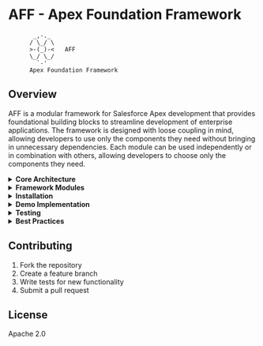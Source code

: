 # AFF - Apex Foundation Framework

```
       _,-._
      / \_/ \
      >-(_)-<   AFF
      \_/ \_/
        `-'
      Apex Foundation Framework
```

## Overview

AFF is a modular framework for Salesforce Apex development that provides foundational building blocks to streamline development of enterprise applications. The framework is designed with loose coupling in mind, allowing developers to use only the components they need without bringing in unnecessary dependencies. Each module can be used independently or in combination with others, allowing developers to choose only the components they need.

<details>
    <summary><b>Core Architecture</b></summary>

## Core Architecture

### Executors

Executors are the fundamental building blocks of the framework. They represent context-independent units of business logic that can be invoked from:

* Triggers
* Web Services
* Batch Jobs
* Scheduled Jobs
* Queueable Jobs
* Controllers
* Any Apex context

#### Example of a reusable executor:

```apex
public inherited sharing class AccountProcessor implements AFFBase.Executor {
    private List<Account> accounts;
    private AFFDml.ChangeUnit changeUnit;
    
    public AccountProcessor(List<Account> accounts, AFFDml.ChangeUnit changeUnit) {
        this.accounts = accounts;
        this.changeUnit = changeUnit;
    }
    
    public void execute() {
        // Business logic
        processAccounts();
    }
}
```

#### Usage across different contexts:

```apex
// In trigger
public with sharing class AccountTriggerHandler {
    public void execute() {
        new AccountProcessor(
            Trigger.new, 
            new AFFDml.DefaultChangeUnitImpl(AFFDml.AccessMode.USER_MODE)
        ).execute();
    }
}

// In batch
public without sharing class AccountBatch implements Database.Batchable<SObject> {
    public void execute(Database.BatchableContext bc, List<Account> scope) {
        new AccountProcessor(
            scope,
            new AFFDml.DefaultChangeUnitImpl(AFFDml.AccessMode.SYSTEM_MODE)
        ).execute();
    }
}

// In API
@RestResource(urlMapping='/accounts/*')
global with sharing class AccountAPI {
    @HttpPost
    global static void processAccounts(List<Account> accounts) {
        new AccountProcessor(
            accounts,
            new AFFDml.DefaultChangeUnitImpl(AFFDml.AccessMode.USER_MODE)
        ).execute();
    }
}
```

### Execution Patterns

The framework supports two primary execution patterns:

#### 1. One Loop Per Executor

```apex
public class MyExecutor implements AFFBase.Executor {
    private List<SObject> records;
    
    public void execute() {
        for(SObject record : records) {
            // Process single record
        }
    }
}
```

**Advantages**

* Clear separation of concerns
* Easy to maintain and test
* Each executor owns it's loop
* Better error isolation

**Disadvantages**

* Multiple passes through the data
* More CPU time consumption
* May hit governor limits with large data sets

#### One Loop - Many Executors

```apex
public inherited sharing class MyExecutor 
    implements AFFBase.Executor, AFFBase.DataSetter 
{
    private SObject record;
    
    public AFFBase.DataSetter setData(Object data) {
        this.record = (SObject)data;
        return this;
    }
    
    public void execute() {
        // Process single record
    }
}

// Usage
for(SObject record : records) {
    ((AFFBase.Executor)executor1.setData(record)).execute();
    ((AFFBase.Executor)executor2.setData(record)).execute();
}
```

**Advantages:**
* Single pass through the data
* More CPU efficient
* Better for large data volumes
* Lower memory usage

**Disadvantages:**
* More complex execution flow
* Harder to debug
* Tighter coupling between executors

### When to Use Which Pattern

1. Use One Loop Per Executor when:
   - Operations are independent
   - Memory is not a concern
   - Simple maintenance is priority
   - Debugging needs are high

2. Use One Loop - Many Executors when:
   - Operations are interdependent
   - Processing large data volumes
   - CPU time is critical
   - Operations need to share context

</details>

<details>
    <summary><b>Framework Modules</b></summary>

## Framework Modules

<details>
    <summary><b>Base Module</b></summary>

### Base Module
**Required Classes**: `AFFBase`

The base module provides core interfaces and classes used throughout the framework.

```mermaid
---
title: Base Module Class Diagram
---
classDiagram
    namespace AFFBase {
        class Entity {
            <<interface>>
            +String name()
            +Boolean equals(Object)
            +Integer hashCode()
        }

        class Category {
            <<interface>>
        }

        class Executor {
            <<interface>>
            +void execute()
        }

        class ExecutionManager {
            <<interface>>
            +ExecutionManager addExecutor(Executor)
            +ExecutionManager addExecutor(Category, Executor)
            +void execute()
        }

        class AbsExecutionManager {
            <<abstract>>
            #Map~Category,List~Executor~~ executors
            #List~Category~ categoriesInOrder
        }

        class SimpleCategoryImpl {

        }
    }

    AbsExecutionManager ..|> ExecutionManager
    Category --|> Entity
    SimpleCategoryImpl --|> Category
```

Key Components:
- Entity: Interface for named entities
- Executor: Interface for executable units of work
- ExecutionManager: Interface for managing categorized executors
- Category: Interface for categorizing executors

    </details>

<details>
    <summary><b>Trigger Module</b></summary>

### Trigger Module
**Required Classes**: `AFFBase`, `AFFTrigger`

The trigger module provides structured trigger handling with comprehensive support for different trigger contexts.

```mermaid
---
title: Trigger Module Class Diagram
---
classDiagram
    namespace AFFBase {
        class AbsExecutionManager {
            <<abstract>>
        }
    }
    namespace AFFTrigger {
        class TriggerExecutionManager {
            +ExecutionManager addExecutor(Category, Executor)
            +void execute()
            -TriggerCategory getTriggerCategory()
        }

        class TriggerCategory {
            +String name()
        }
    }
    TriggerExecutionManager --|> AbsExecutionManager
```

#### Example Implementation:

```apex
trigger AccountTrigger on Account (before insert, after insert) {
    new AccountTriggerHandler(
        Trigger.new, Trigger.old,
        Trigger.newMap, Trigger.oldMap
    ).execute();
}

public class AccountTriggerHandler implements AFFBase.Executor {
    public void execute() {
        new AFFTrigger.TriggerExecutionManager()
            .addExecutor(AFFTrigger.BEFORE_INS_TRG, new Validator())
            .addExecutor(AFFTrigger.BEFORE_INS_TRG, new Defaulter())
            .addExecutor(AFFTrigger.AFTER_INS_TRG, new NotificationSender())
            .execute();
    }
}
```

#### Example: Combined Pattern Usage

```apex
public class AccountTriggerHandler implements AFFBase.Executor {
    // ...
    public void execute() {
        // One Loop - Many Executors for field updates
        new AccountFieldUpdaters(Trigger.new).execute();
        
        // One Loop Per Executor for independent operations
        new OpportunityCreator(Trigger.new).execute();
        new TaskCreator(Trigger.new).execute();
    }
}

// Field updaters using one loop - many executors
public class AccountFieldUpdaters implements AFFBase.Executor {
    private List<SObject> accounts;
    private List<AFFBase.Executor> fieldUpdaters;
    
    //...

    public void execute() {
        for(Account acc : accounts) {
            for(AFFBase.Executor updater : fieldUpdaters) {
                ((AFFBase.DataSetter)updater).setData(acc);
                updater.execute();
            }
        }
    }
}
```

#### Trigger Context Data

The framework intentionally uses shallow copies of trigger context data:

```apex
new MyTriggerHandler(
    Trigger.new,    // Shallow copy
    Trigger.old,    // Shallow copy
    Trigger.newMap, // Shallow copy
    Trigger.oldMap  // Shallow copy
).execute();
```

**Why Not Immutable?**
1. Performance Considerations
   - Deep cloning large datasets would consume heap space
   - Additional CPU time for cloning operations
   - Memory constraints with governor limits

2. Intended Behavior
   - Trigger handlers often need to modify records
   - Changes need to propagate to the database
   - Pattern follows Salesforce's native trigger behavior

3. Best Practices
   - Handle data modifications in appropriate trigger contexts (before triggers for record modifications)
   - Use clear execution order to prevent unexpected modifications
   - Document when and where modifications occur

#### Best Practices

1. Data Modification
   - Modify records only in before triggers
   - Use after triggers for related object operations
   - Document any record modifications

2. Execution Pattern Selection
   - Use "One Loop Per Executor" for simpler, independent operations
   - Use "One Loop - Many Executors" for complex, interdependent operations
   - Consider data volume when choosing patterns

3. Error Handling
   - Implement proper error handling in each executor
   - Use feature toggles for graceful degradation
   - Consider transaction scope in error scenarios

4. Performance
   - Monitor CPU time and heap size
   - Batch operations where possible
   - Use appropriate execution pattern for data volume

5. Testing
   - Test each executor independently
   - Test execution order scenarios
   - Verify error handling
   - Test with various data volumes

</details>

<details>
    <summary><b>Iterator Module</b></summary>

### Iterator Module and Functional Programming
**Required Classes**: `AFFIter`, `AFFCommons`

The Iterator module provides functional programming patterns for Apex, inspired by JavaScript's array methods. All functional operations (`transform`, `filter`, `forEach`, etc.) are immutable by design, ensuring data consistency and preventing side effects.

```mermaid
---
title: Iterator Module Class Diagram
---
classDiagram
    namespace AFFIter {
        class FilterCallback {
            <<interface>>
            +Boolean execute(Object, Integer, List~Object~)
        }
        class MapCallback {
            <<interface>>
            +Object execute(Object, Integer, List~Object~)
        }
        class ForEachCallback {
            <<interface>>
            +void execute(Object, Integer, List~Object~)
        }
        class ReduceCallback {
            <<interface>>
            +Object execute(Object, Object, Integer, List~Object~)
        }
        class Iterator {
            <<interface>>
            +Boolean hasNext()
            +Object next()
            +Integer getCurrIndex()
            +List~Object~ getCollection()
            +Iterator reset()
            +Iterator filter(FilterCallback)
            +Iterator forEach(ForEachCallback)
            +Iterator transform(MapCallback)
            +Boolean every(FilterCallback)
            +Object reduce(ReduceCallback)
            +Object reduce(Object, ReduceCallback)
            +Boolean some(FilterCallback)
        }

        class ListIterator {
            #List~Object~ lst
            #Integer currIndex
            +ListIterator(List~Object~)
            +Boolean hasNext()
            +Object next()
            +Integer getCurrIndex()
            +List~Object~ getCollection()
            +Iterator reset()
        }

        class SetIterator {
            +SetIterator(Set~Object~)
        }

        class MapIterator {
            -ListIterator listIter
            +MapIterator(Map~Object,Object~)
            +Boolean hasNext()
            +Object next()
        }

        class MapEntry {
            +Object key
            +Object value
            +MapEntry(Object, Object)
            +Object clone(Boolean)
            +Boolean equals(Object)
        }

    }    

    ListIterator ..|> Iterator
    SetIterator --|> ListIterator
    MapIterator ..|> Iterator
    MapIterator o-- ListIterator
    MapIterator *-- MapEntry
    Iterator ..> FilterCallback : uses
    Iterator ..> MapCallback : uses
    Iterator ..> ForEachCallback : uses
    Iterator ..> ReduceCallback : uses
```

#### Example Usage:

```apex
// Using filter and transform
AFFIter.Iterator it = new AFFIter.ListIterator(accounts);
List<Task> tasks = (List<Task>)it
    .filter(new HighValueAccountFilter())
    .transform(new AccountToTaskTransformer())
    .getCollection();

// Using forEach with immutable operations
it.forEach(new AccountProcessor())
  .forEach(new NotificationSender());
```

#### Callbacks:
```apex
// Filter callback example
public class HighValueAccountFilter implements AFFIter.FilterCallback {
    public Boolean execute(Object item, Integer i, List<Object> arr) {
        Account acc = (Account)item;
        return acc.AnnualRevenue > 1000000;
    }
}

// Transform callback example
public class AccountToTaskTransformer implements AFFIter.MapCallback {
    public Object execute(Object item, Integer i, List<Object> arr) {
        Account acc = (Account)item;
        return new Task(
            WhatId = acc.Id,
            Subject = 'Follow up',
            ActivityDate = Date.today().addDays(7)
        );
    }
}
```

#### Immutability Guarantee

All operations create new collections:

```apex
List<Account> accounts = [SELECT Id, Name FROM Account];
AFFIter.Iterator it = new AFFIter.ListIterator(accounts);

// Each operation creates new collection
Iterator filtered = it.filter(new IsActive());     // New collection
Iterator transformed = filtered.transform(new AccountWrapper()); // New collection
Iterator processed = transformed.forEach(new AccountProcessor()); // New collection

// Original iterator remains unchanged
System.assert(it.getCollection() != filtered.getCollection());
```
#### Best Practices

1. Leverage Immutability
   - Rely on the guaranteed immutability for safe parallel processing
   - Use the same iterator for multiple processing paths
   - Don't worry about operations affecting source data

2. Performance Considerations
   - Be aware that each operation creates new collections
   - Consider the trade-off between immutability and memory usage
   - Use batch processing for very large datasets

3. Chain Design
   - Create clear, intention-revealing chains
   - Split complex operations into meaningful steps
   - Take advantage of the ability to reuse iterators

4. Testing
   - Verify immutability in tests
   - Test multiple processing paths
   - Ensure source data remains unchanged

#### Notes on Deep Cloning

The Iterator module uses `AFFCommons.deepClone()` for copying objects, which handles:
- SObjects using `clone(true, true, true, true)`
- Custom objects implementing `AFFCommons.Cloneable`
- Collections and primitive types

```apex
// Example of a custom object working with Iterator
public class MyCustomObject implements AFFCommons.Cloneable {
    public String name;
    public Decimal value;
    
    public Object clone(Boolean deepClone) {
        MyCustomObject cloned = new MyCustomObject();
        cloned.name = this.name;
        cloned.value = this.value;
        return cloned;
    }
}

// Will be properly cloned in Iterator operations
List<MyCustomObject> objects = new List<MyCustomObject>();
AFFIter.Iterator it = new AFFIter.ListIterator(objects);
```
</details>

<details>
    <summary><b>Feature Control Module</b></summary>

### Feature Control Module
**Required Classes**: `AFFFeatureCtrl`, `AFFBase`

The Feature Control Module provides a flexible system for managing feature toggles in your Salesforce application. It allows you to enable/disable functionality dynamically based on various conditions, without deploying new code.

```mermaid
---
title: Feature Control Module
---
classDiagram
    namespace AFFFeatureCtrl {
        class Feature {
            <<interface>>
            +String description()
            +Boolean isEnabled()
            +void setEnabled(Boolean)
        }
        class FeatureConfig {
            <<interface`>>
            +List~Feature~ getFeatures()
            +Feature getFeatureByName(String)
            +void setFeature(Feature)
        }
        class FeatureConfigMgr {
            +Boolean isEnabled(Category)
            +FeatureConfigMgr enableFeature(Category, Boolean)
        }
        class FeatureEnabler {
            <<interface>>
            +Boolean isEnabled()
        }
    }
    
    FeatureConfigMgr o--> FeatureConfig
    FeatureConfigMgr o--> FeatureEnabler
    FeatureConfig --> Feature
```

#### Example Implementation:

```apex
// Feature definition
public static final AFFBase.Category FEATURE_ACC_RATING =
    new AFFBase.SimpleCategoryImpl('FEATURE_ACC_RATING');

// Feature configuration
AFFFeatureCtrl.FeatureConfig featureConfig = new AFFFeatureCtrl.FeatureConfigImpl();
featureConfig.setFeatures(new List<AFFFeatureCtrl.Feature>{
    new AFFFeatureCtrl.FeatureImpl(
        new AFF_Features_Control_Config__mdt(
            DeveloperName = 'FEATURE_ACC_RATING',
            IsEnabled__c = true
        )
    )
});

// Feature enabler for business hours
public class BusinessHoursFeatureEnabler implements AFFFeatureCtrl.FeatureEnabler {
    private BusinessHours bh;
    public Boolean isEnabled() {
        if ( bh == null ) {
            bh = [SELECT Id FROM BusinessHours WHERE IsDefault = true LIMIT 1];
        }
        return BusinessHours.isWithin(bh.Id, Datetime.now());
    }
}

// Usage
AFFFeatureCtrl.FeatureConfigMgr featureManager = (
        new AFFFeatureCtrl.FeatureConfigMgr(
            featureConfig,
            new List<AFFFeatureCtrl.FeatureEnabler>{
                new BusinessHoursFeatureEnabler()
            }
        )
    ).execute(); // Execute feature-specific code if enabled

```

#### Performance Considerations

1. Caching Feature States
```apex
public class CachedFeatureManager {
    private static Map featureStateCache;
    
    public static Boolean isEnabled(AFFBase.Category feature) {
        if (featureStateCache == null) {
            featureStateCache = new Map();
        }
        
        String featureName = feature.name();
        if (!featureStateCache.containsKey(featureName)) {
            featureStateCache.put(
                featureName, 
                featureManager.isEnabled(feature)
            );
        }
        
        return featureStateCache.get(featureName);
    }
}
```

2. Bulk Processing
```apex
public class BulkFeatureChecker {
    public Map checkFeatures(Set featureNames) {
        Map results = new Map();
        // Bulk query feature configurations
        for(AFF_Features_Control_Config__mdt config : 
            [SELECT DeveloperName, IsEnabled__c 
             FROM AFF_Features_Control_Config__mdt 
             WHERE DeveloperName IN :featureNames]) {
            results.put(config.DeveloperName, config.IsEnabled__c);
        }
        return results;
    }
}
```

</details>

<details>
    <summary><b>Security Module</b></summary>

### Security Module
**Required Classes**: `AFFSecurity`

The Security Module provides an efficient way to check Field-Level Security (FLS) and object CRUD permissions. It uses lazy loading and caching of field descriptions to optimize performance when checking multiple fields.

```mermaid
---
title: Security Module Class Diagram
---
classDiagram
    namespace AFFSecurity {

        class FLSCrudChecker {
            <<interface>>
            +Boolean isAccessible()
            +Boolean isCreateable()
            +Boolean isUpdateable()
        }

        class SObjCrudChecker {
            <<interface>>
            +Boolean isDeletable()
        }

        class FieldChecker {
            -List~DescribeFieldResult~ fieldsToCheck
            -Boolean pIsAccessible
            -Boolean pIsUpdatable
            -Boolean pIsCreatable
            +Boolean isAccessible()
            +Boolean isCreateable()
            +Boolean isUpdateable()
        }

        class SObjectChecker {
            -SObjectType objType
            -DescribeSObjectResult objDescr
            +Boolean isAccessible()
            +Boolean isCreateable()
            +Boolean isUpdateable()
            +Boolean isDeletable()
        }
    }

    SObjCrudChecker --|> FLSCrudChecker
    FieldChecker ..|> FLSCrudChecker
    SObjectChecker ..|> SObjCrudChecker
```

#### Example Usage:

```apex
// Field-level security checking
AFFSecurity.FieldChecker fieldChecker = new AFFSecurity.FieldChecker(
    Account.SObjectType,
    new List<String>{'Name', 'Industry', 'AnnualRevenue'}
);

if (fieldChecker.isAccessible() && fieldChecker.isUpdateable()) {
    // Process fields
}

// Object-level security checking
AFFSecurity.SObjectChecker objectChecker = 
    new AFFSecurity.SObjectChecker(Account.SObjectType);

if (objectChecker.isCreateable()) {
    // Create records
}
```

#### Best Practices

1. Cache Checkers When Possible
```apex
public class SecurityService {
    private static Map<String, AFFSecurity.FieldChecker> checkersByObject = 
        new Map<String, AFFSecurity.FieldChecker>();
    
    public static AFFSecurity.FieldChecker getChecker(
        SObjectType objType, 
        List<String> fields
    ) {
        String key = objType + String.join(fields, ',');
        if (!checkersByObject.containsKey(key)) {
            checkersByObject.put(
                key, 
                new AFFSecurity.FieldChecker(objType, fields)
            );
        }
        return checkersByObject.get(key);
    }
}
```
Reuse checker instances for common field combinations.

2. Group Related Fields
```apex
public class AccountSecurityProfile {
    private static final List<String> BASIC_FIELDS = 
        new List<String>{'Name', 'Phone'};
    private static final List<String> FINANCIAL_FIELDS = 
        new List<String>{'AnnualRevenue', 'AccountNumber'};
        
    private static AFFSecurity.FieldChecker basicChecker;
    private static AFFSecurity.FieldChecker financialChecker;
    
    public static Boolean canAccessBasicInfo() {
        if (basicChecker == null) {
            basicChecker = new AFFSecurity.FieldChecker(
                Account.SObjectType, 
                BASIC_FIELDS
            );
        }
        return basicChecker.isAccessible();
    }
}
```
Organize field checks by functional area.

3. Error Handling
```apex
public class SecureOperation {
    private AFFSecurity.FieldChecker checker;
    
    public void execute() {
        try {
            validateAccess();
            // Perform operation
        } catch (SecurityException e) {
            handleSecurityError(e);
        }
    }
    
    private void validateAccess() {
        if (!checker.isAccessible()) {
            throw new SecurityException(
                'Insufficient access to fields: ' + 
                String.join(fields, ',')
            );
        }
    }
}
```
Provide clear security error messages.

#### Performance Tips

1. Minimize Describe Calls
```apex
// DO THIS - one checker for multiple operations
AFFSecurity.FieldChecker checker = new AFFSecurity.FieldChecker(
    Account.SObjectType,
    new List<String>{'Name', 'Industry'}
);
checker.isAccessible();
checker.isUpdateable();

// NOT THIS - multiple checkers
new AFFSecurity.FieldChecker(Account.SObjectType, fields).isAccessible();
new AFFSecurity.FieldChecker(Account.SObjectType, fields).isUpdateable();
```

2. Use Appropriate Cache Scope
```apex
public class SecurityCache {
    // Transaction cache for standard operations
    private static Map<String, AFFSecurity.FieldChecker> transactionCache = 
        new Map<String, AFFSecurity.FieldChecker>();
        
    // Cache key generator
    private static String generateKey(SObjectType objType, List<String> fields) {
        return objType + String.valueOf(fields.hashCode());
    }
}
```

3. Batch Operation Optimization
```apex
public class BatchSecurityCheck {
    private AFFSecurity.FieldChecker checker;
    
    public void processRecords(List<SObject> records) {
        // Check once for the batch
        if (!checker.isAccessible()) {
            throw new SecurityException('Insufficient access');
        }
        // Process records
    }
}
```

The Security Module's lazy loading and caching mechanisms make it particularly efficient for:
- High-volume operations
- Repeated security checks
- Complex permission validations
- Batch processing

By caching field descriptions and permission results, it minimizes the overhead of security checks while maintaining proper security enforcement.

</details>

<details>
    <summary><b>DML Module</b></summary>

### DML Module
**Required Classes**: `AFFDml`, `AFFBase`

The DML Module provides structured database operations with transaction management.

```mermaid
---
title: DML Module Class Diagram
---
classDiagram
    namespace AFFDml {
        class DmlType {
            -String name
            +DmlType(String name)
        }

        class ChangeUnit {
            <<interface>>
            +setDmlType(DmlType type) ChangeUnit
            +getRecordsByDmlType(DmlType type) List~SObject~
            +clearRecordsByDmlType(DmlType type) ChangeUnit
            +clearAllRecords() ChangeUnit
            +addRecord(SObject obj) ChangeUnit
            +addRecords(List~SObject~ objs) ChangeUnit
            +applyChange() ChangeUnit
        }

        class DefaultChangeUnitImpl {
            -Map~DmlType,List~SObject~~ dataMap
            -DmlType currDmlType
            -AccessMode access
            +DefaultChangeUnitImpl(AccessMode access)
            +insertData(List~SObject~ data)
            +updateData(List~SObject~ data)
            +upsertData(List~SObject~ data)
            +deleteData(List~SObject~ data)
        }
    }

ChangeUnit <|.. DefaultChangeUnitImpl
```

#### Examples

##### 1. Basic Insert Operation:

```apex
// Create a change unit with user mode access
AFFDml.ChangeUnit cu = new AFFDml.DefaultChangeUnitImpl(AFFDml.AccessMode.USER_MODE);

// Add records to insert
cu.setDmlType(AFFDml.T_INSERT)
  .addRecord(new Account(Name = 'Test Account'))
  .applyChange();
```

##### 2. Multiple DML Operations:

```apex
AFFDml.ChangeUnit cu = new AFFDml.DefaultChangeUnitImpl(AFFDml.AccessMode.SYSTEM_MODE);

// Insert new accounts
cu.setDmlType(AFFDml.T_INSERT)
  .addRecords(newAccounts);
  // Update existing accounts
  .setDmlType(AFFDml.T_UPDATE)
  .addRecords(existingAccounts);
  // Apply all changes at once
  .applyChange();
```

##### 3. Error Handling:

```apex
AFFDml.ChangeUnit cu = new AFFDml.DefaultChangeUnitImpl(AFFDml.AccessMode.USER_MODE);

try {
    cu.setDmlType(AFFDml.T_INSERT)
      .addRecords(accounts)
      .applyChange();
} catch (AFFDml.BadDataException e) {
    // Handle error
}
```
#### Best Practices and Optimizations

##### Batch Operations

Group similar DML operations together to minimize DML statements
Use addRecords() for bulk operations instead of multiple addRecord() calls


##### Access Mode Selection

Use USER_MODE when the operation should respect user permissions
Use SYSTEM_MODE only when bypassing user permissions is necessary


##### Error Handling

1. Always wrap DML operations in try-catch blocks
2. Clear previous records using `clearRecordsByDmlType()` when reusing a change unit


#### Performance Considerations

1. Minimize the number of `applyChange()` calls
2. Use getRecordsByDmlType() to verify records before applying changes
3. Clear unnecessary data using `clearAllRecords()` when reusing change units


#### Memory Management

1. Clear large data sets after processing using `clearAllRecords()`
2. Avoid storing unnecessary references to large record collections

</details>

<details>
    <summary><b>Factory Module</b></summary>

### Factory Module
**Required Classes**: `AFFSObjFactory`

The SObject Factory Module provides a flexible and secure way to create SObject records with proper field-level security checks and default value handling. It enforces compile-time type safety and supports custom field value setting strategies.

```mermaid
---
title: Factory Module Class Diagram
---
classDiagram
    namespace AFFSObjFactory {
        class Factory {
            <<interface>>
            +create() SObject
        }

        class FieldSetter {
            <<interface>>
            +setValue(SObject sobj, String fieldName)
        }

        class StandardFactory {
            -List~DescribeFieldResult~ fields
            -Map~String,DescribeFieldResult~ fieldsByName
            -Map~String,FieldSetter~ fieldSettersByFieldName
            -SObjectType sobjType
            +StandardFactory(SObjectType, List~String~, Map~String,FieldSetter~)
            +applyFieldLevelSecurity(List~FieldLevelSecurity~) StandardFactory
            +create() SObject
        }
    }
    Factory <|.. StandardFactory
```

#### Examples

```apex
// Custom field setter
public class AccountNameSetter implements AFFSObjFactory.FieldSetter {
    public void setValue(SObject obj, String fieldName) {
        obj.put(fieldName, 'Account-' + Crypto.getRandomInteger());
    }
}

// Factory setup
Map<String, AFFSObjFactory.FieldSetter> fieldSetters = 
    new Map<String, AFFSObjFactory.FieldSetter>{
        'Name' => new AccountNameSetter()
    };

// Use field setter for Name and default value for Industry
AFFSObjFactory.Factory factory = new AFFSObjFactory.StandardFactory(
    Account.SObjectType,
    new List<String>{'Name', 'Industry'},
    fieldSetters
)
// Apply field level security
.applyFieldLevelSecurity(new List<AFFSObjFactory.FieldLevelSecurity>{
    AFFSObjFactory.FieldLevelSecurity.FLS_CREATE,
    AFFSObjFactory.FieldLevelSecurity.FLS_READ
});

// Create SObject
Account acc = (Account)factory.create();
```

#### Best Practices and Optimizations

##### Factory Creation
- Create factories once and reuse them for better performance
- Group related fields together in a single factory
- Use descriptive field setter names for better maintainability

##### Field-Level Security
- Always apply appropriate FLS checks based on operation context
- Cache FLS check results when creating multiple records
- Consider using system mode for batch operations when appropriate

##### Error Handling
- Handle WrongFieldException for invalid field names
- Validate required fields before creating records
- Implement proper error logging for field setter failures

##### Performance Considerations
- Cache describe results and field maps
- Batch create operations when possible
- Minimize the number of field setters for frequently used factories

##### Field Setters
- Keep field setters stateless when possible
- Implement field validation in setters when needed
- Use dependency injection for complex field setting logic

</details>

<details>
    <summary><b>Commons Module</b></summary>

### Commons Module
**Required Classes**: `AFFCommons`

The Commons Module provides utility functions for:
- Hash building
- Deep cloning
- Type utilities

Example Usage:

```apex
// Hash building
AFFCommons.HashBuilder hashBuilder = new AFFCommons.HashBuilder();
Integer hash = hashBuilder
    .add(account.Name)
    .add(account.Industry)
    .hashCode();

// Deep cloning
Account clonedAccount = (Account)AFFCommons.deepClone(account);

// Type utilities
String objType = AFFCommons.getObjectType(myObject);
Type resolvedType = AFFCommons.getTypeForApexObject(namespace, myObject);
```

##### Performance Considerations

Try to avoid `deepClone` for the Collections and Complex Objects which do not implement `AFFCommons.Clonable` interface.

</details>

</details>

<details>
    <summary><b>Installation</b></summary>

## Installation

### Required Components by Module

Base Framework:
   - AFFBase.cls
   - AFFBase.cls-meta.xml

Trigger Module:
   - AFFTrigger.cls
   - AFFTrigger.cls-meta.xml

Iterator Module:
   - AFFIter.cls
   - AFFCommons.cls
   - Associated meta.xml files

Feature Control Module:
   - AFFFeatureCtrl.cls
   - AFFBase.cls
   - Associated meta.xml files

Security Module:
   - AFFSecurity.cls
   - AFFSecurity.cls-meta.xml

DML Module:
   - AFFDml.cls
   - AFFBase.cls
   - Associated meta.xml files

Factory Module:
   - AFFSObjFactory.cls
   - AFFSObjFactory.cls-meta.xml

Commons Module:
   - AFFCommons.cls
   - AFFCommons.cls-meta.xml

</details>

<details>
    <summary><b>Demo Implementation</b></summary>

## Demo Implementation

The framework includes complete demo implementations that showcase best practices and common patterns:

### Account Processing Demo Architecture

The demo implements a complete account processing system that shows how different framework modules work together to handle trigger events with feature control and proper transaction management.

```mermaid
---
title: AFF DEMO Sequence Diagram
---
sequenceDiagram
    participant AT as AccountTrigger
    participant TH as AccountTriggerHandler
    participant TEM as TriggerExecutionManager
    participant FCM as FeatureConfigMgr
    participant BIE as BeforeInsertExecutor
    participant AIE as AfterInsertExecutor
    participant BUE as BeforeUpdateExecutor
    participant AL as AccountLogic
    participant CU as ChangeUnit

    AT->>+TH: execute()
    TH->>+FCM: isEnabled(FEATURE_ACCOUNT_REALTIME_LOGIC)
    FCM-->>-TH: true
    
    TH->>+TEM: new TriggerExecutionManager()
    
    alt Before Insert Context
        TH->>TEM: addExecutor(BEFORE_INS_TRG, BeforeInsertExecutor)
        TEM->>+BIE: execute()
        BIE->>+FCM: addExecutor(FEATURE_AUTOASSIGN_ACC_OWNER)
        BIE->>FCM: addExecutor(FEATURE_ACC_RATING)
        BIE->>+AL: AccountRankingProcessorWithLoop.execute()
        AL-->>-BIE: Complete
        BIE-->>-TEM: Complete
    else After Insert Context
        TH->>TEM: addExecutor(AFTER_INS_TRG, AfterInsertExecutor)
        TEM->>+AIE: execute()
        AIE->>+FCM: addExecutor(FEATURE_AUTOASSIGN_TASK_2_ACC)
        AIE->>+AL: TaskCreatorForNewAccountsWithLoop.execute()
        AL->>+CU: setDmlType(T_INSERT)
        CU->>CU: addRecords(tasks)
        AL->>CU: applyChange()
        CU-->>-AL: Complete
        AL-->>-AIE: Complete
        AIE-->>-TEM: Complete
    else Before Update Context
        TH->>TEM: addExecutor(BEFORE_UPD_TRG, BeforeUpdateExecutor)
        TEM->>+BUE: execute()
        BUE->>+FCM: addExecutor(FEATURE_ACC_RATING)
        BUE->>+AL: AccountRankingProcessorWithLoop.execute()
        AL-->>-BUE: Complete
        BUE-->>-TEM: Complete
    end

    TEM->>TEM: execute()
    TEM-->>-TH: Complete
    TH-->>-AT: Complete
```    

#### The sequence diagram shows:

Initial Flow:

- Trigger invokes AccountTriggerHandler
- Handler checks if FEATURE_ACCOUNT_REALTIME_LOGIC is enabled
- Creates TriggerExecutionManager


Context-Specific Flows:

- Before Insert:

    * Sets up owner assignment and rating calculation
    * Uses feature control to conditionally execute operations


- After Insert:

    * Creates tasks for new accounts
    * Uses ChangeUnit for DML operations


- Before Update:

    * Updates account ratings based on revenue changes


Transaction Management:

- Single transaction scope
- Batched DML operations
- Proper error handling

#### Feature Definitions
```apex
// Main toggle for all real-time account processing
public static final AFFBase.Category FEATURE_ACCOUNT_REALTIME_LOGIC = 
    new AFFBase.SimpleCategoryImpl('FEATURE_ACCOUNT_REALTIME_LOGIC');

// Individual feature toggles
public static final AFFBase.Category FEATURE_AUTOASSIGN_ACC_OWNER = 
    new AFFBase.SimpleCategoryImpl('FEATURE_AUTOASSIGN_ACC_OWNER');
public static final AFFBase.Category FEATURE_AUTOASSIGN_TASK_2_ACC = 
    new AFFBase.SimpleCategoryImpl('FEATURE_AUTOASSIGN_TASK_2_ACC');
public static final AFFBase.Category FEATURE_ACC_RATING = 
    new AFFBase.SimpleCategoryImpl('FEATURE_ACC_RATING');
```

#### Executor Pattern

Each trigger context has its own executor to handle specific business logic:

##### BeforeInsertExecutor

Handles field updates and validations before account creation:
```apex
public class BeforeInsertExecutor extends TriggerEventAbs {
    public void execute() {
        // Auto-assign account owner if feature enabled
        featureConfigMgr.addExecutor(
            FEATURE_AUTOASSIGN_ACC_OWNER,
            new AFF_DEMO_SObjectUtils.SObjOwnerSetter_1(newAccounts)
        )
        // Calculate account rating based on revenue
        .addExecutor(
            FEATURE_ACC_RATING,
            new AFF_DEMO_AccountLogic.AccountRankingProcessorWithLoop(
                newAccounts,
                null
            )
        )
        .execute();
    }
}
```

##### AfterInsertExecutor

Handles related record creation after accounts are inserted:
```apex
public class AfterInsertExecutor extends TriggerEventAbs {
    private AFFDml.ChangeUnit changeUnit = new AFFDml.DefaultChangeUnitImpl(
        AFFDml.AccessMode.USER_MODE
    );

    public void execute() {
        // Create follow-up tasks for new accounts if feature enabled
        featureConfigMgr.addExecutor(
            FEATURE_AUTOASSIGN_TASK_2_ACC,
            new AFF_DEMO_AccountLogic.TaskCreatorForNewAccountsWithLoop(
                newAccounts,
                changeUnit
            )
        )
        .execute();

        // Save all changes in one transaction
        changeUnit.applyChange();
    }
}
```

##### BeforeUpdateExecutor

Handles field updates when accounts are modified:

```apex
public class BeforeUpdateExecutor extends TriggerEventAbs {
    public void execute() {
        // Recalculate account rating if revenue changed
        featureConfigMgr.addExecutor(
            FEATURE_ACC_RATING,
            new AFF_DEMO_AccountLogic.AccountRankingProcessorWithLoop(
                newAccounts,
                new Map<Id, Account>(oldAccounts)
            )
        )
        .execute();
    }
}
```

#### Feature Control Integration

The demo uses `AFFFeatureCtrl` to:

* Control the entire trigger execution
* Enable/disable individual features
* Apply multiple enablement conditions

Example configuration:

```apex
// Configure features via custom metadata
AFFFeatureCtrl.FeatureConfig featureConfig = new AFFFeatureCtrl.FeatureConfigImpl();
featureConfig.setFeatures(new List<AFFFeatureCtrl.Feature>{
    new AFFFeatureCtrl.FeatureImpl(
        new AFF_Features_Control_Config__mdt(
            DeveloperName = 'FEATURE_ACC_RATING',
            IsEnabled__c = true
        )
    )
});

// Add conditional enablers
AFFFeatureCtrl.FeatureConfigMgr featureManager = 
    new AFFFeatureCtrl.FeatureConfigMgr(
        featureConfig,
        new List<AFFFeatureCtrl.FeatureEnabler>{
            new BusinessHoursFeatureEnabler()
        }
    );
```

#### Transaction Management

The demo uses `AFFDml.ChangeUnit` to:

* Batch DML operations
* Control execution context (User/System mode)
* Handle errors properly

Example:

```apex
// Create change unit for user mode operations
AFFDml.ChangeUnit changeUnit = new AFFDml.DefaultChangeUnitImpl(
    AFFDml.AccessMode.USER_MODE
);

// Collect changes from multiple operations
changeUnit.setDmlType(AFFDml.T_INSERT)
    .addRecords(tasksToCreate)
    .setDmlType(AFFDml.T_UPDATE)
    .addRecords(accountsToUpdate)
    // Execute all changes in one transaction
    .applyChange();
```

#### This architecture provides several benefits:

* Modularity: Each trigger context has its own executor
* Feature Control: Granular control over functionality
* Transaction Management: Efficient DML handling
* Maintainability: Clear separation of concerns
* Testability: Each component can be tested in isolation
* Flexibility: Easy to add/remove features or modify behavior
</details>    

<details>
    <summary><b>Testing</b></summary>

## Testing

The framework includes comprehensive test coverage:

1. Unit Tests:
   - AFFBaseTest
   - AFFTriggerTest
   - AFFIterTest
   - AFFFeatureCtrlTest
   - AFFSecurityTest
   - AFFDmlTest
   - AFFSObjFactoryTest
   - AFFCommonsTest

2. Integration Tests:
   - AFF_DEMO_AccountTriggerHandlerTest
   - AFF_DEMO_AccountLogicTest

3. Mock Implementations:
   - AFFMockDml
   - AFFTestHelper

</details>

<details>
    <summary><b>Best Practices</b></summary>

## Best Practices

1. Module Usage:
   - Use only required modules
   - Keep dependencies minimal
   - Follow single responsibility principle

2. Executors:
   - Keep context-independent
   - Choose appropriate execution pattern
   - Handle errors properly

3. Security:
   - Always check FLS when required
   - Use appropriate DML access mode
   - Validate inputs

4. Performance:
   - Cache security checks
   - Batch DML operations
   - Use appropriate iterator patterns
   - Monitor CPU and memory usage

</details>

## Contributing

1. Fork the repository
2. Create a feature branch
3. Write tests for new functionality
4. Submit a pull request

## License

Apache 2.0
